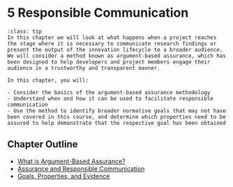 # 5 Responsible Communication

```{admonition} Summary
:class: tip
In this chapter we will look at what happens when a project reaches the stage where it is necessary to communicate research findings or present the output of the innovation lifecycle to a broader audience. We will consider a method known as argument-based assurance, which has been designed to help developers and project members engage their audience in a trustworthy and transparent manner. 
```

```{admonition} Learning Objectives
In this chapter, you will:

- Consider the basics of the argument-based assurance methodology
- Understand when and how it can be used to facilitate responsible communication
- Use the method to identify broader normative goals that may not have been covered in this course, and determine which properties need to be assured to help demonstrate that the respective goal has been obtained
```

## Chapter Outline

- [What is Argument-Based Assurance?](assurance.md)
- [Assurance and Responsible Communication](communication.md)
- [Goals, Properties, and Evidence](gpe.md)
